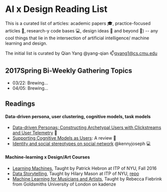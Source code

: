 # AI x Design Reading List
This is a curated list of articles: academic papers :mortar_board:, practice-focused articles :page_facing_up:, research-y code bases :computer:, design ideas :thought_balloon: and beyond :crystal_ball:) -- any cool things that lie in the intersection of artificial intelligence/ machine learning and design.

The initial list is curated by Qian Yang @yang-qian :mailbox:qyang1@cs.cmu.edu


## 2017Spring Bi-Weekly Gathering Topics
- 03/22: Brewing...
- 04/05: Brewing...


## Readings

#### Data-driven persona, user clustering, cognitive models, task models
- [Data-driven Personas: Constructing Archetypal Users with Clickstreams and User Telemetry](http://dl.acm.org/citation.cfm?id=2858523) :page_facing_up:
- [Supporting Cognitive Models as Users](http://dl.acm.org/citation.cfm?doid=353485.353486): A review :page_facing_up:
- [Identity and social stereotypes on social network](https://kennyjoseph.github.io/) @kennyjoseph :computer:

#### Machine-learning x Design/Art Courses
- [Learning Machines](http://www.patrickhebron.com/learning-machines/), Taught by Patrick Hebron at ITP of NYU, Fall 2016
- [Data Storytelling](http://hmason.github.io/datastorytelling/), Taught by Hilary Mason at ITP of NYU, [repo](https://github.com/hmason/datastorytelling)
- [Machine Learning for Musicians and Artists](https://www.kadenze.com/courses/machine-learning-for-musicians-and-artists/info), Taught by Rebecca Fiebrink from Goldsmiths University of London on kadenze
